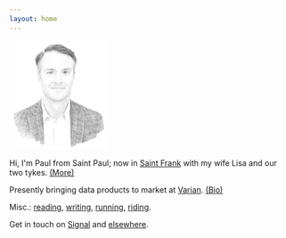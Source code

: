 ```yaml
---
layout: home
---
```

<img src="/assets/og/pmb.sketch.png" width="35%" height="35%">

Hi, I'm Paul from Saint Paul; now in [Saint Frank](/sf/) with my wife Lisa and our two tykes. [(More)](/infobox/)

Presently bringing data products to market at <a href="https://varian.com" target="_blank">Varian</a>. [(Bio)](/bio/)

Misc.: [reading](/books/), [writing](/blog/), [running](/run/), [riding](/cycling/).

Get in touch on <a href="https://signal.org" target="_blank">Signal</a> and [elsewhere](/contact/).